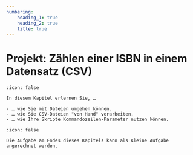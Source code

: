 ```yaml
---
numbering:
    heading_1: true
    heading_2: true
    title: true
---
```


# Projekt: Zählen einer ISBN in einem Datensatz (CSV)

```{seealso} 🎓 Lernziele
:icon: false

In diesem Kapitel erlernen Sie, …

- … wie Sie mit Dateien umgehen können.
- … wie Sie CSV-Dateien "von Hand" verarbeiten.
- … wie Ihre Skripte Kommandozeilen-Parameter nutzen können.

```

```{hint} 📝 Kleine Aufgabe
:icon: false

Die Aufgabe am Endes dieses Kapitels kann als Kleine Aufgabe angerechnet werden.

```